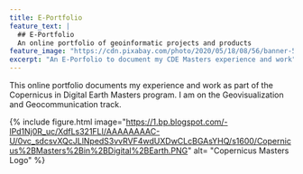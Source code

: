 ```yaml
---
title: E-Portfolio
feature_text: |
  ## E-Portfolio
  An online portfolio of geoinformatic projects and products
feature_image: "https://cdn.pixabay.com/photo/2020/05/18/08/56/banner-5185316_1280.jpg"
excerpt: "An E-Porfolio to document my CDE Masters experience and work"
---
```


This online portfolio documents my experience and work as part of the Copernicus in Digital Earth Masters program. I am on the Geovisualization and Geocommunication track.







{% include figure.html image="https://1.bp.blogspot.com/-lPd1Nj0R_uc/XdfLs321FLI/AAAAAAAAC-U/0vc_sdcsvXQcJLlNpedS3vvRVF4wdUXDwCLcBGAsYHQ/s1600/Copernicus%2BMasters%2Bin%2BDigital%2BEarth.PNG" alt= "Copernicus Masters Logo" %}


